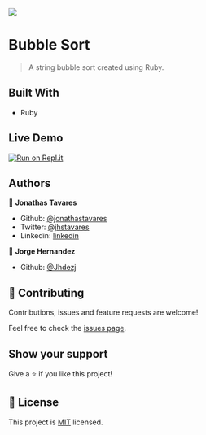 ![](https://img.shields.io/badge/Microverse-blueviolet)

# Bubble Sort

> A string bubble sort created using Ruby.

## Built With

- Ruby

## Live Demo

[![Run on Repl.it](https://repl.it/badge/github/jonathastavares/Bubble-Sort)](https://repl.it/github/jonathastavares/Bubble-Sort)

## Authors

👤 **Jonathas Tavares**

- Github: [@jonathastavares](https://github.com/jonathastavares)
- Twitter: [@jhstavares](https://twitter.com/jhstavares)
- Linkedin: [linkedin](https://www.linkedin.com/in/jonathas-tavares-24b8bba3/)

👤 **Jorge Hernandez**

- Github: [@Jhdezj](https://github.com/Jhdezj)

## 🤝 Contributing

Contributions, issues and feature requests are welcome!

Feel free to check the [issues page](https://github.com/jonathastavares/Bubble-Sort/issues).

## Show your support

Give a ⭐️ if you like this project!

## 📝 License

This project is [MIT](lic.url) licensed.

